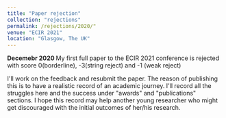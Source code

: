 ```yaml
---
title: "Paper rejection"
collection: "rejections"
permalink: /rejections/2020/"
venue: "ECIR 2021"
location: "Glasgow, The UK"
---
```

<b>Decemebr 2020 </b>
My first full paper to the ECIR 2021 conference is rejected with
score 0(borderline), -3(string reject) and -1 (weak reject)

I'll work on the feedback and resubmit the paper.
The reason of publishing this is to have a realistic record of an academic
journey. I'll record all the struggles here and the success
under "awards" and "publications" sections. I hope this record may help another
young researcher who might get discouraged with the initial outcomes of her/his research.



